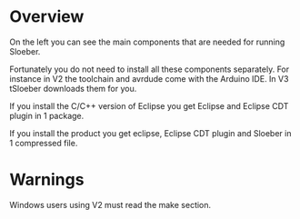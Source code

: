Overview
========
On the left you can see the main components that are needed for running Sloeber.

Fortunately you do not need to install all these components separately.
For instance in V2 the toolchain and avrdude come with the Arduino IDE. In V3 tSloeber downloads them for you.

If you install the C/C++ version of Eclipse you get Eclipse and Eclipse CDT plugin in 1 package.

If you install the product you get eclipse, Eclipse CDT plugin and Sloeber in 1 compressed file.

Warnings
========
Windows users using V2 must read the make section.